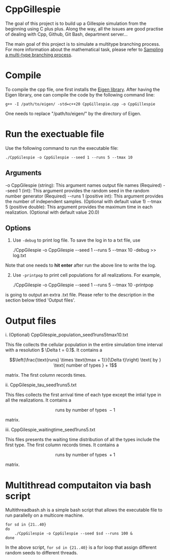 # CppGillespie
The goal of this project is to build up a Gillespie simulation from the beginning using C plus plus. Along the way, all the issues are good practise of dealing with Cpp, Github, Git Bash, department server...

The main goal of this project is to simulate a multitype branching process. For more information about the mathematical task, please refer to [Sampling a multi-type branching process](GillespieAlg.md).

# Compile
To compile the cpp file, one first installs the [Eigen library](https://eigen.tuxfamily.org/index.php?title=Main_Page). After having the Eigen library, one can compile the code by the following command line:

    g++ -I /path/to/eigen/ -std=c++20 CppGillespie.cpp -o CppGillespie 

One needs to replace "/path/to/eigen/" by the directory of Eigen.

# Run the exectuable file

Use the following command to run the executable file:

    ./CppGilespie -o CppGilespie --seed 1 --runs 5 --tmax 10

## Arguments

-o CppGilespie (string): This argument names output file names (Required)
--seed 1 (int): This argument provides the random seed in the random number generator (Required)
--runs 1 (positive int): This argument provides the number of independent samples. (Optional with default value 1)
--tmax 5 (positive double): This argument provides the maximum time in each realization. (Optional with default value 20.0)

## Options

1. Use `-debug` to print log file. To save the log in to a txt file, use

    ./CppGilespie -o CppGilespie --seed 1 --runs 5 --tmax 10 -debug >> log.txt

Note that one needs to **hit enter** after run the above line to write the log.

2. Use `-printpop` to print cell populations for all realizations. For example,

    ./CppGilespie -o CppGilespie --seed 1 --runs 5 --tmax 10 -printpop

is going to output an extra .txt file. Please refer to the description in the section below titled 'Output files'.

# Output files

i. (Optional) CppGilespie_population_seed1runs5tmax10.txt

This file collects the cellular population in the entire simulation time interval with a resolution $ \Delta t = 0.1$. It contains a 

$$\left(\frac{\text{runs} \times \text{tmax + 1}}{\Delta t}\right) \text{ by } \text{ number of types } + 1$$

matrix. The first column records times.

ii. CppGilespie_tau_seed1runs5.txt

This files collects the first arrival time of each type except the intial type in all the realizations. It contains a 

$$\text{runs} \text{ by } \text{ number of types } - 1$$

matrix.

iii. CppGilespie_waitingtime_seed1runs5.txt

This files presents the waiting time distribution of all the types include the first type. The first column records times. It contains a

$$\text{runs} \text{ by } \text{ number of types } + 1$$

matrix.

# Multithread computaiton via bash script

Multithreadbash.sh is a simple bash script that allows the executable file to run parallelly on a multicore machine. 

    for sd in {21..40}
    do
        ./CppGilespie -o CppGilespie --seed $sd --runs 100 &
    done

In the above script, `for sd in {21..40}` is a for loop that assign different random seeds to different threads.



